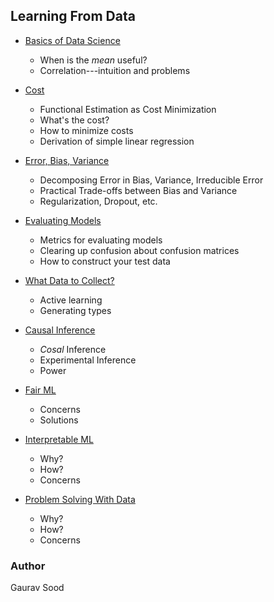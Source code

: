 ## Learning From Data

* [Basics of Data Science](01_stat/)
    - When is the *mean* useful?
    - Correlation---intuition and problems

* [Cost](02_cost/)
    - Functional Estimation as Cost Minimization
    - What's the cost?
    - How to minimize costs
    - Derivation of simple linear regression

* [Error, Bias, Variance](03_bias_variance/)
    - Decomposing Error in Bias, Variance, Irreducible Error
    - Practical Trade-offs between Bias and Variance
    - Regularization, Dropout, etc.

* [Evaluating Models](04_eval/)
    - Metrics for evaluating models
    - Clearing up confusion about confusion matrices
    - How to construct your test data

* [What Data to Collect?](05_what_data_to_collect/)
    - Active learning
    - Generating types

* [Causal Inference](06_causal_inf/)
    - *Cosal* Inference
    - Experimental Inference
    - Power

* [Fair ML](08_fair_ml/)
    - Concerns
    - Solutions

* [Interpretable ML](09_interpretable_ml/)
    - Why?
    - How?
    - Concerns

* [Problem Solving With Data](10_psd/)
    - Why?
    - How?
    - Concerns

### Author

Gaurav Sood
